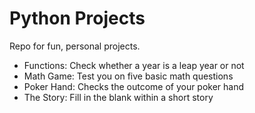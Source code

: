 # Python Projects

Repo for fun, personal projects.

- Functions: Check whether a year is a leap year or not
- Math Game: Test you on five basic math questions
- Poker Hand: Checks the outcome of your poker hand
- The Story: Fill in the blank within a short story
